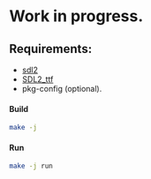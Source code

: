 # Work in progress.

Requirements:
-------------
 - [sdl2](https://github.com/libsdl-org/SDL)
 - [SDL2_ttf](https://github.com/libsdl-org/SDL_ttf)
 - pkg-config (optional).

#### Build
```sh
make -j
```

#### Run
```sh
make -j run
```
